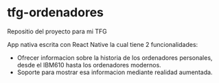 # tfg-ordenadores
Repositio del proyecto para mi TFG

App nativa escrita con React Native la cual tiene 2 funcionalidades: 
  - Ofrecer informacion sobre la historia de los ordenadores personales, desde el IBM610 hasta los ordenadores modernos.
  - Soporte para mostrar esa informacion mediante realidad aumentada.
